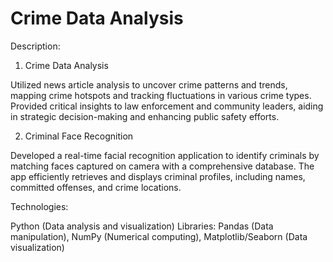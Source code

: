 # Crime Data Analysis
Description:
  1. Crime Data Analysis
  
  Utilized news article analysis to uncover crime patterns and trends, mapping crime hotspots and tracking fluctuations in various crime types. Provided critical insights to law enforcement and community leaders, aiding in strategic decision-making and enhancing public safety efforts.
  
  2. Criminal Face Recognition
  
  Developed a real-time facial recognition application to identify criminals by matching faces captured on camera with a comprehensive database. The app efficiently retrieves and displays criminal profiles, including names, committed offenses, and crime locations.

Technologies:

Python (Data analysis and visualization) Libraries: Pandas (Data manipulation), NumPy (Numerical computing), Matplotlib/Seaborn (Data visualization)
